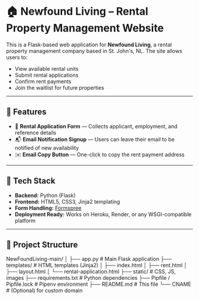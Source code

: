 # 🏠 Newfound Living – Rental Property Management Website

This is a Flask-based web application for **Newfound Living**, a rental property management company based in St. John's, NL. The site allows users to:

- View available rental units
- Submit rental applications
- Confirm rent payments
- Join the waitlist for future properties

---

## 🚀 Features

- 📄 **Rental Application Form** — Collects applicant, employment, and reference details
- 📬 **Email Notification Signup** — Users can leave their email to be notified of new availability
- ✉️ **Email Copy Button** — One-click to copy the rent payment address

---

## 🧰 Tech Stack

- **Backend:** Python (Flask)
- **Frontend:** HTML5, CSS3, Jinja2 templating
- **Form Handling:** [Formspree](https://formspree.io/)
- **Deployment Ready:** Works on Heroku, Render, or any WSGI-compatible platform

---

## 📁 Project Structure

NewFoundLiving-main/
│
├── app.py # Main Flask application
├── templates/ # HTML templates (Jinja2)
│ ├── index.html
│ ├── rent.html
│ ├── layout.html
│ └── rental-application.html
├── static/ # CSS, JS, images
├── requirements.txt # Python dependencies
├── Pipfile / Pipfile.lock # Pipenv environment
├── README.md # This file
└── CNAME # (Optional) for custom domain
